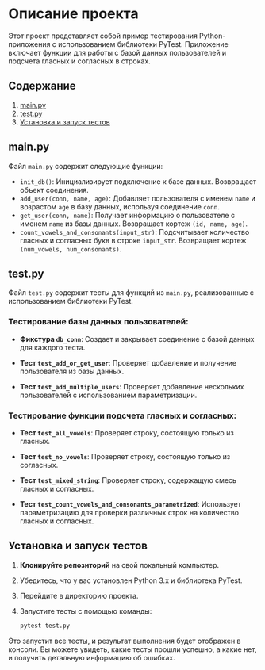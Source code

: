 # Описание проекта

Этот проект представляет собой пример тестирования Python-приложения с использованием библиотеки PyTest. Приложение включает функции для работы с базой данных пользователей и подсчета гласных и согласных в строках.

## Содержание

1. [main.py](#mainpy)
2. [test.py](#testpy)
3. [Установка и запуск тестов](#установка-и-запуск-тестов)

## main.py

Файл `main.py` содержит следующие функции:

- `init_db()`: Инициализирует подключение к базе данных. Возвращает объект соединения.
- `add_user(conn, name, age)`: Добавляет пользователя с именем `name` и возрастом `age` в базу данных, используя соединение `conn`.
- `get_user(conn, name)`: Получает информацию о пользователе с именем `name` из базы данных. Возвращает кортеж `(id, name, age)`.
- `count_vowels_and_consonants(input_str)`: Подсчитывает количество гласных и согласных букв в строке `input_str`. Возвращает кортеж `(num_vowels, num_consonants)`.

## test.py

Файл `test.py` содержит тесты для функций из `main.py`, реализованные с использованием библиотеки PyTest.

### Тестирование базы данных пользователей:

- **Фикстура `db_conn`**: Создает и закрывает соединение с базой данных для каждого теста.
  
- **Тест `test_add_or_get_user`**: Проверяет добавление и получение пользователя из базы данных.

- **Тест `test_add_multiple_users`**: Проверяет добавление нескольких пользователей с использованием параметризации.

### Тестирование функции подсчета гласных и согласных:

- **Тест `test_all_vowels`**: Проверяет строку, состоящую только из гласных.

- **Тест `test_no_vowels`**: Проверяет строку, состоящую только из согласных.

- **Тест `test_mixed_string`**: Проверяет строку, содержащую смесь гласных и согласных.

- **Тест `test_count_vowels_and_consonants_parametrized`**: Использует параметризацию для проверки различных строк на количество гласных и согласных.

## Установка и запуск тестов

1. **Клонируйте репозиторий** на свой локальный компьютер.
2. Убедитесь, что у вас установлен Python 3.x и библиотека PyTest.
3. Перейдите в директорию проекта.
4. Запустите тесты с помощью команды:

   ```bash
   pytest test.py
   ```

Это запустит все тесты, и результат выполнения будет отображен в консоли. Вы можете увидеть, какие тесты прошли успешно, а какие нет, и получить детальную информацию об ошибках.
